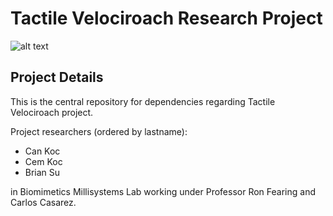 # Tactile Velociroach Research Project

![alt text](https://robotics.eecs.berkeley.edu/~ronf/Logo/labLogo_final_boldx4.jpg
 "Biomimetic Millisystems Lab")

## Project Details

This is the central repository for dependencies regarding Tactile Velociroach project.

Project researchers (ordered by lastname):
* Can Koc
* Cem Koc
* Brian Su

in Biomimetics Millisystems Lab working under Professor Ron Fearing and Carlos Casarez.
